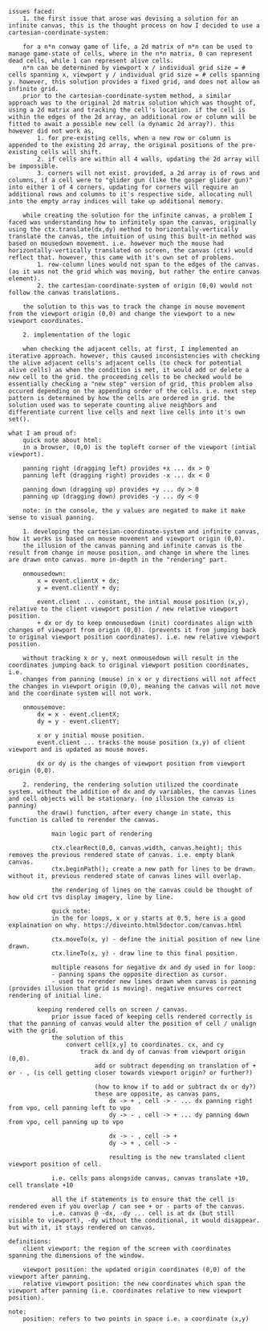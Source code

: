     issues faced:
        1. the first issue that arose was devising a solution for an infinite canvas, this is the thought process on how I decided to use a cartesian-coordinate-system:
        
        for a n*n conway game of life, a 2d matrix of n*n can be used to manage game-state of cells, where in the n*n matrix, 0 can represent dead cells, while 1 can represent alive cells. 
        n*n can be determined by viewport x / individual grid size = # cells spanning x, viewport y / individual grid size = # cells spanning y. however, this solution provides a fixed grid, and does not allow an infinite grid. 
        prior to the cartesian-coordinate-system method, a similar approach was to the original 2d matrix solution which was thought of, using a 2d matrix and tracking the cell's location. if the cell is within the edges of the 2d array, an additional row or column will be fitted to await a possible new cell (a dynamic 2d array?). this however did not work as,
            1. for pre-existing cells, when a new row or column is appended to the existing 2d array, the original positions of the pre-existing cells will shift.
            2. if cells are within all 4 walls, updating the 2d array will be impossible.
            3. corners will not exist. provided, a 2d array is of rows and columns, if a cell were to "glider gun (like the gosper glider gun)" into either 1 of 4 corners, updating for corners will require an additional rows and columns to it's respective side, allocating null into the empty array indices will take up additional memory.

        while creating the solution for the infinite canvas, a problem I faced was understanding how to infinitely span the canvas, originally using the ctx.translate(dx,dy) method to horizontally-vertically translate the canvas, the intuition of using this built-in method was based on mousedown movement. i.e. however much the mouse had horizontally-vertically translated on screen, the canvas (ctx) would reflect that. however, this came with it's own set of problems. 
            1. row-column lines would not span to the edges of the canvas. (as it was not the grid which was moving, but rather the entire canvas element).
            2. the cartesian-coordinate-system of origin (0,0) would not follow the canvas translations.

        the solution to this was to track the change in mouse movement from the viewport origin (0,0) and change the viewport to a new viewport coordinates. 

        2. implementation of the logic

        when checking the adjacent cells, at first, I implemented an iterative approach. however, this caused inconsistencies with checking the alive adjacent cells's adjacent cells (to check for potential alive cells) as when the condition is met, it would add or delete a new cell to the grid. the proceeding cells to be checked would be essentially checking a "new step" version of grid, this problem also occured depending on the appending order of the cells. i.e. next step pattern is determined by how the cells are ordered in grid. the solution used was to seperate counting alive neighbors and differentiate current live cells and next live cells into it's own set().

    what I am proud of:
        quick note about html:
        in a browser, (0,0) is the topleft corner of the viewport (intial viewport).

        panning right (dragging left) provides +x ... dx > 0
        panning left (dragging right) provides -x ... dx < 0

        panning down (dragging up) provides +y ... dy > 0
        panning up (dragging down) provides -y ... dy < 0

        note: in the console, the y values are negated to make it make sense to visual panning.

        1. developing the cartesian-coordinate-system and infinite canvas, how it works is based on mouse movement and viewport origin (0,0).
        the illusion of the canvas panning and infinite canvas is the result from change in mouse position, and change in where the lines are drawn onto canvas. more in-depth in the "rendering" part.

        onmousedown:
            x = event.clientX + dx;
            y = event.clientY + dy;

            event.client ... constant, the intial mouse position (x,y), relative to the client viewport position / new relative viewport position. 
            + dx or dy to keep onmousedown (init) coordinates align with changes of viewport from origin (0,0). (prevents it from jumping back to original viewport position coordinates). i.e. new relative viewport position.

        without tracking x or y, next onmousedown will result in the coordinates jumping back to original viewport position coordinates, i.e.
        changes from panning (mouse) in x or y directions will not affect the changes in viewport origin (0,0), meaning the canvas will not move and the coordinate system will not work.

        onmousemove: 
            dx = x - event.clientX;
            dy = y - event.clientY;

            x or y initial mouse position.
            event.client ... tracks the mouse position (x,y) of client viewport and is updated as mouse moves. 

            dx or dy is the changes of viewport position from viewport origin (0,0).
            
        2. rendering, the rendering solution utilized the coordinate system. without the addition of dx and dy variables, the canvas lines and cell objects will be stationary. (no illusion the canvas is panning)
            the draw() function, after every change in state, this function is called to rerender the canvas.

                main logic part of rendering

                ctx.clearRect(0,0, canvas.width, canvas.height); this removes the previous rendered state of canvas. i.e. empty blank canvas.
                ctx.beginPath(); create a new path for lines to be drawn. without it, previous rendered state of canvas lines will overlap.

                the rendering of lines on the canvas could be thought of how old crt tvs display imagery, line by line.

                quick note:
                in the for loops, x or y starts at 0.5, here is a good explaination on why. https://diveinto.html5doctor.com/canvas.html

                ctx.moveTo(x, y) - define the initial position of new line drawn.
                ctx.lineTo(x, y) - draw line to this final position.

                multiple reasons for negative dx and dy used in for loop:
                - panning spans the opposite direction as cursor.
                - used to rerender new lines drawn when canvas is panning (provides illusion that grid is moving). negative ensures correct rendering of initial line.

            keeping rendered cells on screen / canvas.
                prior issue faced of keeping cells rendered correctly is that the panning of canvas would alter the position of cell / unalign with the grid. 
                the solution of this
                    convert cell[x,y] to coordinates. cx, and cy
                        track dx and dy of canvas from viewport origin (0,0).
                            add or subtract depending on translation of + or - , (is cell getting closer towards viewport origin? or further?)

                            (how to know if to add or subtract dx or dy?)
                            these are opposite, as canvas pans,
                                dx -> + , cell -> - ... dx panning right from vpo, cell panning left to vpo
                                dy -> - , cell -> + ... dy panning down from vpo, cell panning up to vpo

                                dx -> - , cell -> +
                                dy -> + , cell -> -

                                resulting is the new translated client viewport position of cell.

                i.e. cells pans alongside canvas, canvas translate +10, cell translate +10

                all the if statements is to ensure that the cell is rendered even if you overlap / can see + or - parts of the canvas.
                i.e. canvas @ -dx, -dy ... cell is at dx (but still visible to viewport), -dy without the conditional, it would disappear. but with it, it stays rendered on canvas.

    definitions:
        client viewport: the region of the screen with coordinates spanning the dimensions of the window.

        viewport position: the updated origin coordinates (0,0) of the viewport after panning. 
        relative viewport position: the new coordinates which span the viewport after panning (i.e. coordinates relative to new viewport position).

    note:
        position: refers to two points in space i.e. a coordinate (x,y)